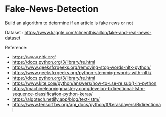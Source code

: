 # Fake-News-Detection
Build an algorithm to determine if an article is fake news or not

Dataset : https://www.kaggle.com/clmentbisaillon/fake-and-real-news-dataset

Reference:
- https://www.nltk.org/
- https://docs.python.org/3/library/re.html
- https://www.geeksforgeeks.org/removing-stop-words-nltk-python/
- https://www.geeksforgeeks.org/python-stemming-words-with-nltk/
- https://docs.python.org/3/library/re.html
- https://www.kite.com/python/answers/how-to-use-re.sub()-in-python
- https://machinelearningmastery.com/develop-bidirectional-lstm-sequence-classification-python-keras/
- https://algotech.netlify.app/blog/text-lstm/
- https://www.tensorflow.org/api_docs/python/tf/keras/layers/Bidirectional
